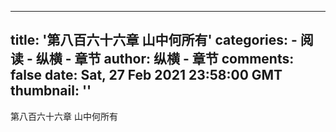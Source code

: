 
---
title: '第八百六十六章 山中何所有'
categories: 
    - 阅读
    - 纵横 - 章节
author: 纵横 - 章节
comments: false
date: Sat, 27 Feb 2021 23:58:00 GMT
thumbnail: ''
---

<div>   
第八百六十六章 山中何所有  
</div>
            